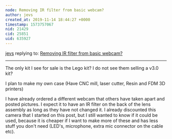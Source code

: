 ```yaml
---
node: Removing IR filter from basic webcam?
author: jevs
created_at: 2019-11-14 18:44:27 +0000
timestamp: 1573757067
nid: 21429
cid: 25851
uid: 635927
---
```




[jevs](../profile/jevs) replying to: [Removing IR filter from basic webcam?](../notes/jevs/11-09-2019/removing-ir-filter-from-basic-webcam)

----
The only kit I see for sale is the Lego kit? I do not see them selling a v3.0 kit?

I plan to make my own case (Have CNC mill, laser cutter, Resin and FDM 3D printers)

I have already ordered a different webcam that others have taken apart and posted pictures. I expect it to have an IR filter on the back of the lens assembly as long as they have not changed it. 
I already discounted this camera that I started on this post, but I still wanted to know if it could be used, because it is cheaper if I want to make more of these and has less stuff you don't need (LED's, microphone, extra mic connector on the cable etc). 

